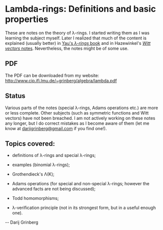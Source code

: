 # Lambda-rings: Definitions and basic properties

These are notes on the theory of &lambda;-rings.
I started writing them as I was learning the subject myself.
Later I realized that much of the content is explained (usually
better) in
[Yau's *&lambda;-rings* book](http://www.worldscientific.com/worldscibooks/10.1142/7664)
and in Hazewinkel's
[*Witt vectors* notes](https://arxiv.org/abs/0804.3888).
Nevertheless, the notes might be of some use.

## PDF

The PDF can be downloaded from my website:
http://www.cip.ifi.lmu.de/~grinberg/algebra/lambda.pdf

## Status

Various parts of the notes (special &lambda;-rings, Adams
operations etc.) are more or less complete.
Other subjects (such as symmetric functions and Witt
vectors) have not been breached.
I am not actively working on these notes any longer,
but I do correct mistakes as I become aware of them
(let me know at darijgrinberg@gmail.com if you find one!).

## Topics covered:

* definitions of &lambda;-rings and special &lambda;-rings;

* examples (binomial &lambda;-rings);

* Grothendieck's &Lambda;(K);

* Adams operations (for special and non-special &lambda;-rings;
  however the advanced facts are not being discussed);

* Todd homomorphisms;

* &lambda;-verification principle (not in its strongest form,
  but in a useful enough one).

-- Darij Grinberg

